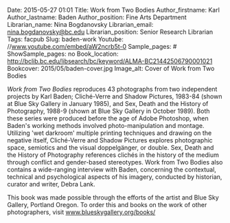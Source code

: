 Date: 2015-05-27 01:01
Title: Work from Two Bodies
Author_firstname: Karl
Author_lastname: Baden
Author_position: Fine Arts Department
Librarian_name: Nina Bogdanovsky
Librarian_email: nina.bogdanovsky@bc.edu
Librarian_position: Senior Research Librarian
Tags: facpub
Slug: baden-work
Youtube: //www.youtube.com/embed/aW2ncrb5t-0
Sample_pages: #
ShowSample_pages: no
Book_location: http://bclib.bc.edu/libsearch/bc/keyword/ALMA-BC21442506790001021
Bookcover: 2015/05/baden-cover.jpg
Image_alt: Cover of Work from Two Bodies

 <em>Work from Two Bodies</em> reproduces 43 photographs from two independent projects by Karl Baden; Cliché-Verre and Shadow Pictures, 1983-84 (shown at Blue Sky Gallery in January 1985), and Sex, Death and the History of Photography, 1988-9 (shown at Blue Sky Gallery in October 1989). Both these series were produced before the age of Adobe Photoshop, when Baden's working methods involved photo-manipulation and montage. Utilizing 'wet darkroom' multiple printing techniques and drawing on the negative itself, Cliché-Verre and Shadow Pictures explores photographic space, semiotics and the visual doppelgänger, or double. Sex, Death and the History of Photography references clichés in the history of the medium through conflict and gender-based stereotypes. Work from Two Bodies also contains a wide-ranging interview with Baden, concerning the contextual, technical and psychological aspects of his imagery, conducted by historian, curator and writer, Debra Lank.

This book was made possible through the efforts of the artist and Blue Sky Gallery, Portland Oregon. To order this and books on the work of other photographers, visit <a href="http://www.blueskygallery.org/books/">www.blueskygallery.org/books/</a>
